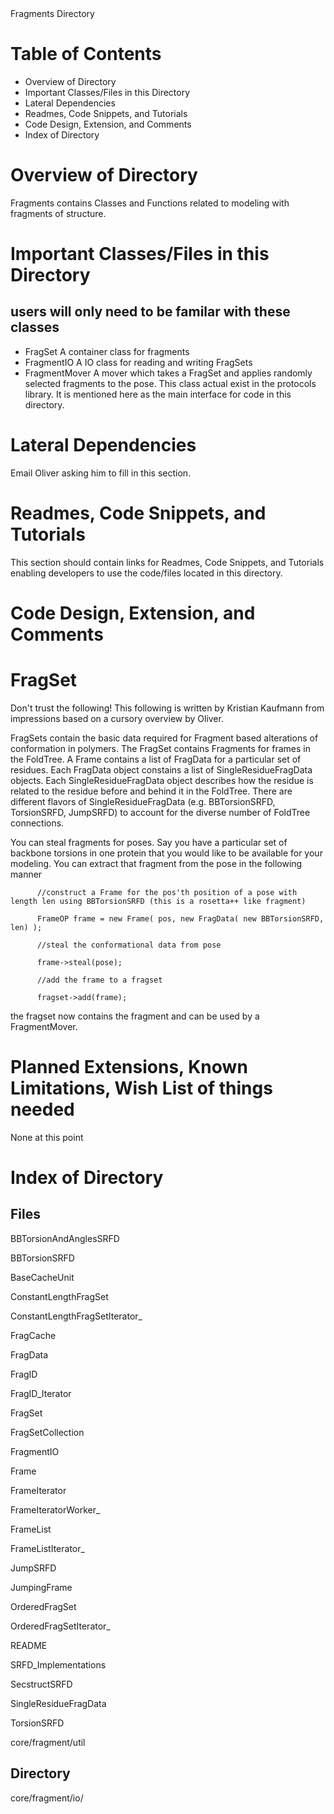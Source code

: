 <!-- --- title: Directory Core Fragments -->Fragments Directory

Table of Contents
=================

-   Overview of Directory
-   Important Classes/Files in this Directory
-   Lateral Dependencies
-   Readmes, Code Snippets, and Tutorials
-   Code Design, Extension, and Comments
-   Index of Directory

Overview of Directory
=====================

Fragments contains Classes and Functions related to modeling with fragments of structure.

Important Classes/Files in this Directory
=========================================

users will only need to be familar with these classes
-----------------------------------------------------

-   FragSet A container class for fragments
-   FragmentIO A IO class for reading and writing FragSets
-   FragmentMover A mover which takes a FragSet and applies randomly selected fragments to the pose. This class actual exist in the protocols library. It is mentioned here as the main interface for code in this directory.

Lateral Dependencies
====================

Email Oliver asking him to fill in this section.

Readmes, Code Snippets, and Tutorials
=====================================

This section should contain links for Readmes, Code Snippets, and Tutorials enabling developers to use the code/files located in this directory.

Code Design, Extension, and Comments
====================================

FragSet
=======

Don't trust the following! This following is written by Kristian Kaufmann from impressions based on a cursory overview by Oliver.

FragSets contain the basic data required for Fragment based alterations of conformation in polymers. The FragSet contains Fragments for frames in the FoldTree. A Frame contains a list of FragData for a particular set of residues. Each FragData object constains a list of SingleResidueFragData objects. Each SingleResidueFragData object describes how the residue is related to the residue before and behind it in the FoldTree. There are different flavors of SingleResidueFragData (e.g. BBTorsionSRFD, TorsionSRFD, JumpSRFD) to account for the diverse number of FoldTree connections.

You can steal fragments for poses. Say you have a particular set of backbone torsions in one protein that you would like to be available for your modeling. You can extract that fragment from the pose in the following manner

`       //construct a Frame for the pos'th position of a pose with length len using BBTorsionSRFD (this is a rosetta++ like fragment)      `

`       FrameOP frame = new Frame( pos, new FragData( new BBTorsionSRFD, len) );      `

`       //steal the conformational data from pose      `

`       frame->steal(pose);      `

`       //add the frame to a fragset      `

`       fragset->add(frame);      `

the fragset now contains the fragment and can be used by a FragmentMover.

Planned Extensions, Known Limitations, Wish List of things needed
=================================================================

None at this point

Index of Directory
==================

Files
-----

BBTorsionAndAnglesSRFD

BBTorsionSRFD

BaseCacheUnit

ConstantLengthFragSet

ConstantLengthFragSetIterator\_

FragCache

FragData

FragID

FragID\_Iterator

FragSet

FragSetCollection

FragmentIO

Frame

FrameIterator

FrameIteratorWorker\_

FrameList

FrameListIterator\_

JumpSRFD

JumpingFrame

OrderedFragSet

OrderedFragSetIterator\_

README

SRFD\_Implementations

SecstructSRFD

SingleResidueFragData

TorsionSRFD

core/fragment/util

Directory
---------

core/fragment/io/

